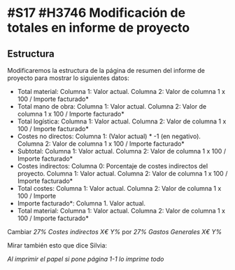 # #S17 #H3746 Modificación de totales en informe de proyecto

## Estructura
Modificaremos la estructura de la página de resumen del informe de proyecto para mostrar lo siguientes datos:
* Total material: Columna 1: Valor actual. Columna 2: Valor de columna 1 x 100 / Importe facturado*
* Total mano de obra: Columna 1: Valor actual. Columna 2: Valor de columna 1 x 100 / Importe facturado*
* Total logística: Columna 1: Valor actual. Columna 2: Valor de columna 1 x 100 / Importe facturado*
* Costes no directos: Columna 1: (Valor actual) * -1 (en negativo). Columna 2: Valor de columna 1 x 100 / Importe facturado*
* Subtotal: Columna 1: Valor actual. Columna 2: Valor de columna 1 x 100 / Importe facturado*
* Costes indirectos: Columna 0: Porcentaje de costes indirectos del proyecto. Columna 1: Valor actual. Columna 2: Valor de columna 1 x 100 / Importe facturado*
* Total costes: Columna 1: Valor actual. Columna 2: Valor de columna 1 x 100 / Importe
* Importe facturado*: Columna 1. Valor actual.
* Total material: Columna 1: Valor actual. Columna 2: Valor de columna 1 x 100 / Importe facturado*

Cambiar _27% Costes indirectos X€ Y%_ por _27% Gastos Generales X€ Y%_

Mirar también esto que dice Silvia:

_Al imprimir el papel si pone página 1-1 lo imprime todo_